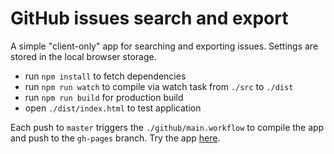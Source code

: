 GitHub issues search and export
===============================

A simple "client-only" app for searching and exporting issues. Settings are stored in the local browser storage.
- run `npm install` to fetch dependencies
- run `npm run watch` to compile via watch task from `./src` to `./dist`
- run `npm run build` for production build
- open `./dist/index.html` to test application

Each push to `master` triggers the `./github/main.workflow` to compile the app and push to the `gh-pages` branch. Try the app [here](https://thojansen.github.io/issue-export-v2).
